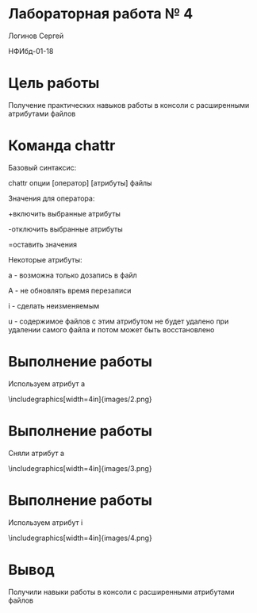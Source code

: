 # Лабораторная работа № 4

Логинов Сергей

НФИбд-01-18



# Цель работы

Получение практических навыков работы в консоли с расширенными атрибутами файлов



# Команда chattr

Базовый синтаксис:

chattr опции [оператор] [атрибуты]  файлы

Значения для оператора:

+включить выбранные атрибуты

-отключить выбранные атрибуты

=оставить значения

Некоторые атрибуты:

a - возможна только дозапись в файл

A - не обновлять время перезаписи

i - сделать неизменяемым

u - содержимое файлов с этим атрибутом не будет удалено при удалении самого файла и потом может быть восстановлено



# Выполнение работы

Используем атрибут a

\includegraphics[width=4in]{images/2.png}

# Выполнение работы

Сняли атрибут a

\includegraphics[width=4in]{images/3.png}

# Выполнение работы

Используем атрибут i

\includegraphics[width=4in]{images/4.png}

# Вывод

Получили навыки работы в консоли с расширенными атрибутами файлов